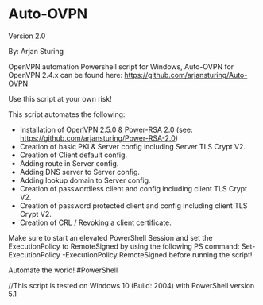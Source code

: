 # Auto-OVPN
Version 2.0

By: Arjan Sturing

OpenVPN automation Powershell script for Windows, Auto-OVPN for OpenVPN 2.4.x can be found here: https://github.com/arjansturing/Auto-OVPN

Use this script at your own risk!

This script automates the following:

- Installation of OpenVPN 2.5.0 & Power-RSA 2.0 (see: https://github.com/arjansturing/Power-RSA-2.0)
- Creation of basic PKI & Server config including Server TLS Crypt V2.
- Creation of Client default config.
- Adding route in Server config.
- Adding DNS server to Server config.
- Adding lookup domain to Server config.
- Creation of passwordless client and config including client TLS Crypt V2.
- Creation of password protected client and config including client TLS Crypt V2.
- Creation of CRL / Revoking a client certificate.

Make sure to start an elevated PowerShell Session and set the ExecutionPolicy to RemoteSigned by using the following PS command: Set-ExecutionPolicy -ExecutionPolicy RemoteSigned before running the script!

Automate the world! #PowerShell

//This script is tested on Windows 10 (Build: 2004) with PowerShell version 5.1
